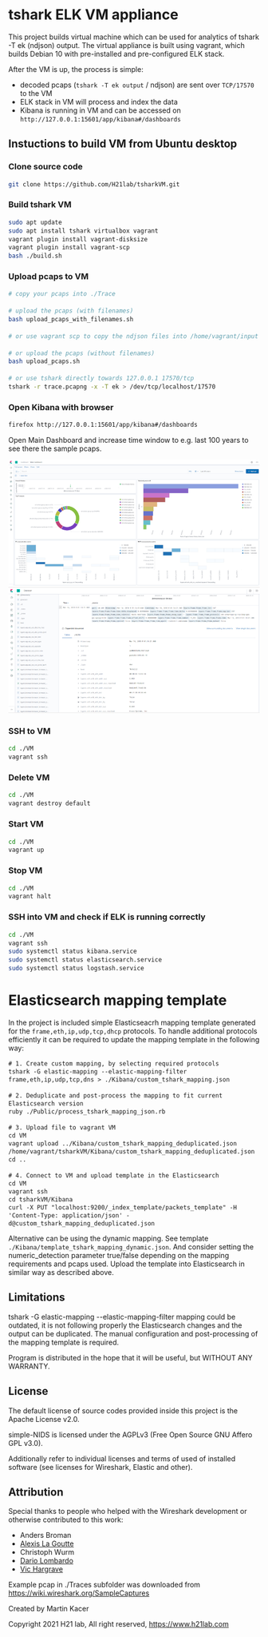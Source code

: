 # tshark ELK VM appliance

This project builds virtual machine which can be used for analytics of tshark -T ek (ndjson) output.
The virtual appliance is built using vagrant, which builds Debian 10 with pre-installed and pre-configured ELK stack. 

After the VM is up, the process is simple:
* decoded pcaps (`tshark -T ek output` / ndjson) are sent over `TCP/17570` to the VM
* ELK stack in VM will process and index the data
* Kibana is running in VM and can be accessed on `http://127.0.0.1:15601/app/kibana#/dashboards`

## Instuctions to build VM from Ubuntu desktop
### Clone source code
```bash
git clone https://github.com/H21lab/tsharkVM.git
```

### Build tshark VM
```bash
sudo apt update
sudo apt install tshark virtualbox vagrant
vagrant plugin install vagrant-disksize
vagrant plugin install vagrant-scp
bash ./build.sh
```

### Upload pcaps to VM
```bash
# copy your pcaps into ./Trace

# upload the pcaps (with filenames)
bash upload_pcaps_with_filenames.sh

# or use vagrant scp to copy the ndjson files into /home/vagrant/input

# or upload the pcaps (without filenames)
bash upload_pcaps.sh

# or use tshark directly towards 127.0.0.1 17570/tcp
tshark -r trace.pcapng -x -T ek > /dev/tcp/localhost/17570

```

### Open Kibana with browser
```bash
firefox http://127.0.0.1:15601/app/kibana#/dashboards
```
Open Main Dashboard and increase time window to e.g. last 100 years to see there the sample pcaps.

![](res/tshark_vm_dashboard.png?raw=true "Kibana Dashboard")
![](res/tshark_vm_discover.png?raw=true "Kibana Discover")

### SSH to VM
```bash
cd ./VM
vagrant ssh
```

### Delete VM
```bash
cd ./VM
vagrant destroy default
```

### Start VM
```bash
cd ./VM
vagrant up
```

### Stop VM
```bash
cd ./VM
vagrant halt
```

### SSH into VM and check if ELK is running correctly
```bash
cd ./VM
vagrant ssh
sudo systemctl status kibana.service
sudo systemctl status elasticsearch.service
sudo systemctl status logstash.service
```

# Elasticsearch mapping template
In the project is included simple Elasticseacrh mapping template generated for the ``frame,eth,ip,udp,tcp,dhcp`` protocols.
To handle additional protocols efficiently it can be required to update the mapping template in the following way:

```
# 1. Create custom mapping, by selecting required protocols
tshark -G elastic-mapping --elastic-mapping-filter frame,eth,ip,udp,tcp,dns > ./Kibana/custom_tshark_mapping.json

# 2. Deduplicate and post-process the mapping to fit current Elasticsearch version
ruby ./Public/process_tshark_mapping_json.rb

# 3. Upload file to vagrant VM
cd VM
vagrant upload ../Kibana/custom_tshark_mapping_deduplicated.json /home/vagrant/tsharkVM/Kibana/custom_tshark_mapping_deduplicated.json
cd ..

# 4. Connect to VM and upload template in the Elasticsearch
cd VM
vagrant ssh
cd tsharkVM/Kibana
curl -X PUT "localhost:9200/_index_template/packets_template" -H 'Content-Type: application/json' -d@custom_tshark_mapping_deduplicated.json
```

Alternative can be using the dynamic mapping. See template ``./Kibana/template_tshark_mapping_dynamic.json``. And consider setting the numeric_detection parameter true/false depending on the mapping requirements and pcaps used. Upload the template into Elasticsearch in similar way as described above.

## Limitations
tshark -G elastic-mapping --elastic-mapping-filter mapping could be outdated, it is not following properly the Elasticsearch changes and the output can be duplicated. The manual configuration and post-processing of the mapping template is required.

Program is distributed in the hope that it will be useful, but WITHOUT ANY WARRANTY.

## License
The default license of source codes provided inside this project is the Apache License v2.0. 

simple-NIDS is licensed under the AGPLv3 (Free Open Source GNU Affero GPL v3.0).

Additionally refer to individual licenses and terms of used of installed software (see licenses for Wireshark, Elastic and other). 

## Attribution
Special thanks to people who helped with the Wireshark development or otherwise contributed to this work:
* Anders Broman
* [Alexis La Goutte](https://twitter.com/alagoutte)
* Christoph Wurm 
* [Dario Lombardo](https://twitter.com/crondaemon1)
* [Vic Hargrave](https://twitter.com/vichargrave)

Example pcap in ./Traces subfolder was downloaded from https://wiki.wireshark.org/SampleCaptures

Created by Martin Kacer

Copyright 2021 H21 lab, All right reserved, https://www.h21lab.com

